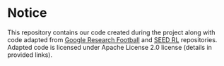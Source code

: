 # Notice
This repository contains our code created during the project along with code adapted from 
[Google Research Football](https://github.com/google-research/football) and [SEED RL](https://github.com/google-research/seed_rl) repositories. Adapted code is licensed under Apache License 2.0 license (details in provided links). 
